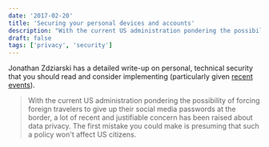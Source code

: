 ```yaml
---
date: '2017-02-20'
title: 'Securing your personal devices and accounts'
description: "With the current US administration pondering the possibility of forcing foreign travelers to give up their social media passwords at the border, a lot of recent and justifiable concern has been raised about data privacy. The first mistake you could make is presuming that such a policy won't affect US citizens."
draft: false
tags: ['privacy', 'security']
---
```


Jonathan Zdziarski has a detailed write-up on personal, technical security that you should read and consider implementing (particularly given [recent events](http://www.theverge.com/2017/2/12/14583124/nasa-sidd-bikkannavar-detained-cbp-phone-search-trump-travel-ban)).<!-- excerpt -->

> With the current US administration pondering the possibility of forcing foreign travelers to give up their social media passwords at the border, a lot of recent and justifiable concern has been raised about data privacy. The first mistake you could make is presuming that such a policy won't affect US citizens.
